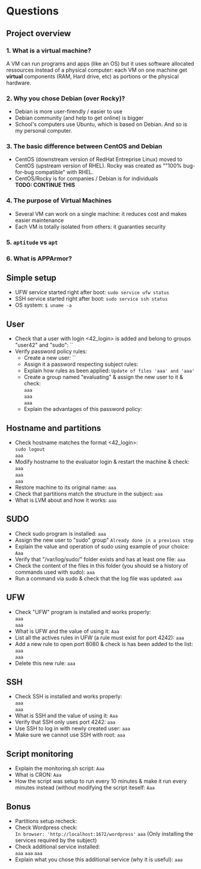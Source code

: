 # Questions

## Project overview

### 1. What is a virtual machine?
A VM can run programs and apps (like an OS) but it uses software allocated ressources instead of a physical computer: each VM on one machine get **virtual** components (RAM, Hard drive, etc) as portions or the physical hardware.

### 2. Why you chose Debian (over Rocky)?
- Debian is more user-firendly / easier to use
- Debian community (and help to get online) is bigger
- School's computers use Ubuntu, which is based on Debian. And so is my personal computer.

### 3. The basic difference between CentOS and Debian
- CentOS (downstream version of RedHat Entreprise Linux) moved to CentOS (upstream version of RHEL). Rocky was created as ""100% bug-for-bug compatible" with RHEL.
- CentOS/Rocky is for companies / Debian is for individuals\
**TODO: CONTINUE THIS**

### 4. The purpose of Virtual Machines
- Several VM can work on a single machine: it reduces cost and makes easier maintenance
- Each VM is totally isolated from others: it guaranties security

### 5. `aptitude` vs `apt`


### 6. What is APPArmor?


## Simple setup

- UFW service started right after boot: `sudo service ufw status`
- SSH service started right after boot: `sudo service ssh status`
- OS system: `$ uname -a`

## User
- Check that a user with login <42_login> is added and belong to groups "user42" and "sudo": ``
- Verify password policy rules:
  - Create a new user: ``
  - Assign it a password respecting subject rules:
  - Explain how rules as been applied: `Update of files 'aaa' and 'aaa'`
  - Create a group named "evaluating" & assign the new user to it & check:\
    `aaa`\
    `aaa`\
    `aaa`
  - Explain the advantages of this password policy: 

## Hostname and partitions

- Check hostname matches the format <42_login>: \
  `sudo logout`\
  `aaa`
- Modify hostname to the evaluator login & restart the machine & check:\
  `aaa`\
  `aaa`\
  `aaa`
- Restore machine to its original name: `aaa`
- Check that partitions match the structure in the subject: `aaa`
- What is LVM about and how it works: `aaa`

## SUDO

- Check sudo program is installed: `aaa`
- Assign the new user to "sudo" group" `Already done in a previous step`
- Explain the value and operation of sudo using example of your choice: `Aaa`
- Verify that "/var/log/sudo/" folder exists and has at least one file: `aaa`
- Check the content of the files in this folder (you should se a history of commands used with sudo): `aaa`
- Run a command via sudo & check that the log file was updated: `aaa`

## UFW

- Check "UFW" program is installed and works properly:\
  `aaa`\
  `aaa`
- What is UFW and the value of using it: `Aaa`
- List all the actives rules in UFW (a rule must exist for port 4242): `aaa`
- Add a new rule to open port 8080 & check is has been added to the list:\
  `aaa`\
  `aaa`
- Delete this new rule: `aaa`

## SSH

- Check SSH is installed and works properly:\
  `aaa`\
  `aaa`
- What is SSH and the value of using it: `Aaa`
- Verify that SSH only uses port 4242: `aaa`
- Use SSH to log in with newly created user: `aaa`
- Make sure we cannot use SSH with root: `aaa`

## Script monitoring

- Explain the monitoring.sh script: `Aaa`
- What is CRON: `Aaa`
- How the script was setup to run every 10 minutes & make it run every minutes instead (without modifying the script iteself: `Aaa`

## Bonus

- Partitions setup recheck:
- Check Wordpress check:\
  `In browser: 'http://localhost:1672/wordpress'`
  `aaa` (Only installing the services required by the subject)
- Check additional service installed:\
  `aaa`
  `aaa`
  `aaa`
- Explain what you chose this additional service (why it is useful): `aaa`

